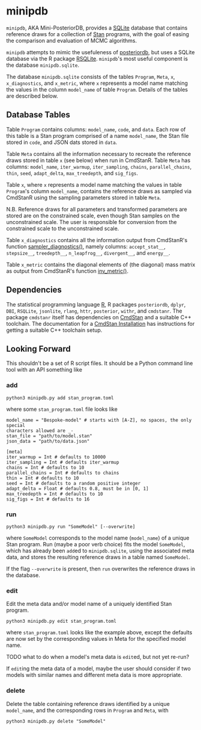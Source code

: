 # minipdb

`minipdb`, AKA Mini-PosteriorDB, provides a
[SQLite](https://www.sqlite.org/index.html) database that contains reference
draws for a collection of [Stan](https://mc-stan.org/) programs, with the goal
of easing the comparison and evaluation of MCMC algorithms.

`minipdb` attempts to mimic the usefuleness of
[posteriordb](https://github.com/stan-dev/posteriordb), but uses a SQLite
database via the R package
[RSQLite](https://cran.r-project.org/web/packages/RSQLite/).  `minipdb`'s most
useful component is the database `minipdb.sqlite`.

The database `minipdb.sqlite` consists of the tables `Program`, `Meta`, `x`,
`x_diagnostics`, and `x_metric`, where `x` represents a model name matching the
values in the column `model_name` of table `Program`.  Details of the tables
are described below.

## Database Tables

Table `Program` contains columns: `model_name`, `code`, and `data`.  Each row of
this table is a Stan program comprised of a name `model_name`, the Stan
file stored in `code`, and JSON dats stored in `data`.

Table `Meta` contains all the information necessary to recreate the reference
draws stored in table `x` (see below) when run in CmdStanR.  Table `Meta` has
columns: `model_name`, `iter_warmup`, `iter_sampling`, `chains`,
`parallel_chains`, `thin`, `seed`, `adapt_delta`, `max_treedepth`, and
`sig_figs`.

Table `x`, where `x` represents a model name matching the values in table
`Program`'s column `model_name`, contains the reference draws as sampled via
CmdStanR using the sampling parameters stored in table `Meta`.

N.B. Reference draws for all parameters and transformed parameters are stored
are on the constrained scale, even though Stan samples on the unconstrained
scale.  The user is responsible for conversion from the constrained scale to the
unconstrained scale.

Table `x_diagnostics` contains all the information output from CmdStanR's
function
[sampler_diagnostics()](https://mc-stan.org/cmdstanr/reference/fit-method-sampler_diagnostics.html),
namely columns: `accept_stat__`, `stepsize__`, `treedepth__`, `n_leapfrog__`,
`divergent__`, and `energy__`.

Table `x_metric` contains the diagonal elements of (the diagonal) mass matrix as
output from CmdStanR's function
[inv_metric()](https://mc-stan.org/cmdstanr/reference/fit-method-inv_metric.html).

## Dependencies

The statistical programming language [R](https://www.r-project.org/), R packages
`posteriordb`, `dplyr`, `DBI`, `RSQLite`, `jsonlite`, `rlang`, `httr`,
`posterior`, `withr`, and `cmdstanr`.  The package `cmdstanr` itself has
dependencies on [CmdStan](https://mc-stan.org/docs/cmdstan-guide/index.html) and
a suitable C++ toolchain.  The documentation for a [CmdStan
Installation](https://mc-stan.org/docs/cmdstan-guide/cmdstan-installation.html)
has instructions for getting a suitable C++ toolchain setup.

## Looking Forward

This shouldn't be a set of R script files.  It should be a Python command line
tool with an API something like

### add

```
python3 minipdb.py add stan_program.toml
```

where some `stan_program.toml` file looks like

```
model_name = "Bespoke-model" # starts with [A-Z], no spaces, the only special
characters allowed are _-
stan_file = "path/to/model.stan"
json_data = "path/to/data.json"

[meta]
iter_warmup = Int # defaults to 10000
iter_sampling = Int # defaults iter_warmup
chains = Int # defaults to 10
parallel_chains = Int # defaults to chains
thin = Int # defaults to 10
seed = Int # defaults to a random positive integer
adapt_delta = Float # defaults 0.8, must be in [0, 1]
max_treedepth = Int # defaults to 10
sig_figs = Int # defaults to 16
```

### run

```
python3 minipdb.py run "SomeModel" [--overwrite]
```

where `SomeModel` corresponds to the model name (`model_name`) of a unique Stan program.  Run
(maybe a poor verb choice) fits the model `SomeModel`, which has already been
`add`ed to `minipdb.sqlite`, using the associated meta data, and stores the
resulting reference draws in a table named `SomeModel`.

If the flag `--overwrite` is present, then `run` overwrites the reference draws
in the database.

### edit

Edit the meta data and/or model name of a uniquely identified Stan program.

```
python3 minipdb.py edit stan_program.toml
```

where `stan_program.toml` looks like the example above, except the defaults are
now set by the corresponding values in Meta for the specified model name.

TODO what to do when a model's meta data is `edit`ed, but not yet re-run?

If `edit`ing the meta data of a model, maybe the user should consider if two
models with similar names and different meta data is more appropriate.

### delete

Delete the table containing reference draws identified by a unique `model_name`, and the
corresponding rows in `Program` and `Meta`, with

```
python3 minipdb.py delete "SomeModel"
```
